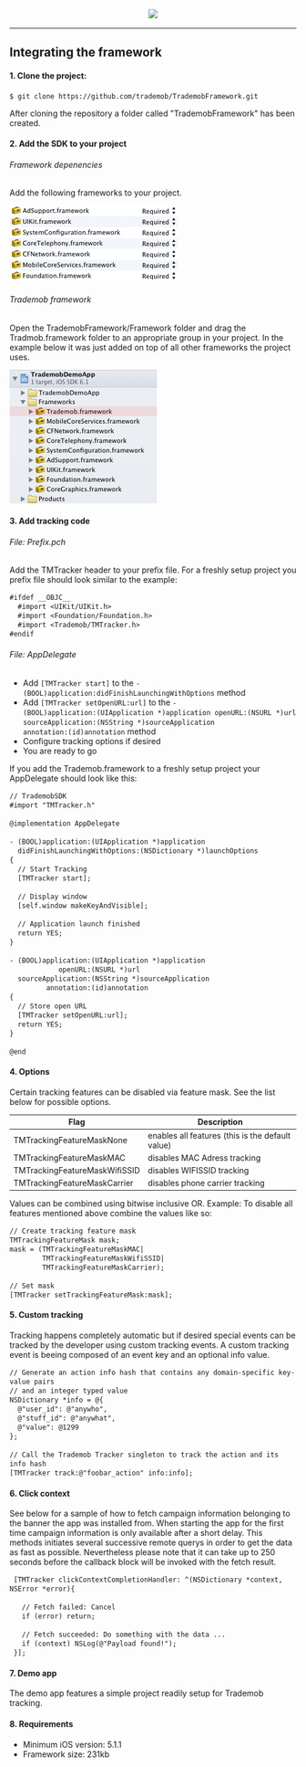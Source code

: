 <p align="center"><img src="./Documentation/images/logo.png"></p>

---

## Integrating the framework

#### 1. Clone the project:

	$ git clone https://github.com/trademob/TrademobFramework.git

After cloning the repository a folder called "TrademobFramework" has been created.

#### 2. Add the SDK to your project

###### Framework depenencies

Add the following frameworks to your project.

![ ](Documentation/images/frameworks.png)

###### Trademob framework

Open the TrademobFramework/Framework folder and drag the Tradmob.framework folder to an appropriate group in your project. In the example below it was just added on top of all other frameworks the project uses.

![ ](Documentation/images/trademobFramework.png)

#### 3. Add tracking code

###### File: Prefix.pch

Add the TMTracker header to your prefix file. For a freshly setup project you prefix file should look similar to the example:

```
#ifdef __OBJC__
  #import <UIKit/UIKit.h>
  #import <Foundation/Foundation.h>
  #import <Trademob/TMTracker.h>
#endif
```

###### File: AppDelegate

* Add <code>[TMTracker start]</code> to the <code>-(BOOL)application:didFinishLaunchingWithOptions</code> method
* Add <code>[TMTracker setOpenURL:url]</code> to the <code>- (BOOL)application:(UIApplication *)application openURL:(NSURL *)url sourceApplication:(NSString *)sourceApplication annotation:(id)annotation</code> method
* Configure tracking options if desired
* You are ready to go

If you add the Trademob.framework to a freshly setup project your AppDelegate should look like this:


```
// TrademobSDK
#import "TMTracker.h"

@implementation AppDelegate

- (BOOL)application:(UIApplication *)application
  didFinishLaunchingWithOptions:(NSDictionary *)launchOptions
{  
  // Start Tracking
  [TMTracker start];
  
  // Display window
  [self.window makeKeyAndVisible];
  
  // Application launch finished  
  return YES;
}

- (BOOL)application:(UIApplication *)application
            openURL:(NSURL *)url
  sourceApplication:(NSString *)sourceApplication
         annotation:(id)annotation
{
  // Store open URL
  [TMTracker setOpenURL:url];
  return YES;
}

@end

```

#### 4. Options

Certain tracking features can be disabled via feature mask. See the list below for possible options.

Flag                               | Description
-----------------------------------|--------------------------------------------------
TMTrackingFeatureMaskNone          | enables all features (this is the default value)
TMTrackingFeatureMaskMAC           | disables  MAC Adress tracking
TMTrackingFeatureMaskWifiSSID      | disables WIFISSID tracking
TMTrackingFeatureMaskCarrier       | disables phone carrier tracking

Values can be combined using bitwise inclusive OR.
Example: To disable all features mentioned above combine the values like so:

```
// Create tracking feature mask
TMTrackingFeatureMask mask;
mask = (TMTrackingFeatureMaskMAC|
        TMTrackingFeatureMaskWifiSSID|
        TMTrackingFeatureMaskCarrier);

// Set mask
[TMTracker setTrackingFeatureMask:mask];
```

#### 5. Custom tracking

Tracking happens completely automatic but if desired special events can be tracked by the developer using custom tracking events. A custom tracking event is beeing composed of an event key and an optional info value.

```
// Generate an action info hash that contains any domain-specific key-value pairs
// and an integer typed value
NSDictionary *info = @{
  @"user_id": @"anywho",
  @"stuff_id": @"anywhat",
  @"value": @1299
};

// Call the Trademob Tracker singleton to track the action and its info hash
[TMTracker track:@"foobar_action" info:info];
```

#### 6. Click context

See below for a sample of how to fetch campaign information belonging to the banner the app was installed from. When starting the app for the first time campaign information is only available after a short delay. This methods initiates several successive remote querys in order to get the data as fast as possible. Nevertheless please note that it can take up to 250 seconds before the callback block will be invoked with the fetch result.
 
 ```
  [TMTracker clickContextCompletionHandler: ^(NSDictionary *context, NSError *error){

	// Fetch failed: Cancel
    if (error) return;
    
    // Fetch succeeded: Do something with the data ...
    if (context) NSLog(@"Payload found!");
  }];

 ```

#### 7. Demo app

The demo app features a simple project readily setup for Trademob tracking.

#### 8. Requirements

* Minimum iOS version: 5.1.1
* Framework size: 231kb
